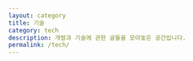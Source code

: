 ```yaml
---
layout: category
title: 기술
category: tech
description: 개발과 기술에 관한 글들을 모아놓은 공간입니다.
permalink: /tech/
---
```


